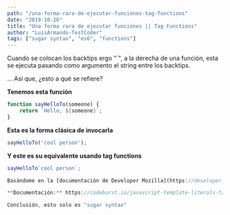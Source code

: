 ```yaml
---
path: "/una-forma-rara-de-ejecutar-funciones-tag-functions"
date: "2019-10-26"
title: "Una forma rara de ejecutar funciones || Tag Functions"
author: "LuisArmando-TestCoder"
tags: ["sugar syntax", "es6", "functions"]
---
```


Cuando se colocan los backtips ergo "`", a la derecha de una función, esta se ejecuta pasando como argumento el string entre los backtips.

... Así que, ¿esto a qué se refiere?

**Tenemos esta función**

```javascript
function sayHelloTo(someone) {
    return `Hello, ${someone}`;
}
```

**Esta es la forma clásica de invocarla**

```javascript
sayHelloTo('cool person');
```

**Y este es su equivalente usando tag functions**

```javascript
sayHelloTo`cool person`;

Basándome en la [documentación de Developer Mozilla](https://developer.mozilla.org/es/docs/Web/JavaScript/Referencia/template_strings#Plantillas_de_cadena_de_texto_con_postprocesador), en español se les llaman *Plantillas de cadena de texto con postprocesador*

**Documentación:** https://codeburst.io/javascript-template-literals-tag-functions-for-beginners-758a041160e1

Conclusión, esto solo es "sugar syntax"
